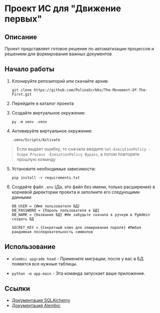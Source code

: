 # Проект ИС для "Движение первых"

## Описание

Проект представляет готовое решение по автоматизации процессов и решением для формирования важных документов

## Начало работы

1. Клонируйте репозиторий или скачайте архив:

    ```
    git clone https://github.com/PolinaScrbbs/The-Movement-Of-The-First.git
    ```

2. Перейдите в каталог проекта

3. Создайте виртуальное окружение:

    ```
    py -m venv .venv
    ```

5. Активируйте виртуальное окружение:

    ```
    .venv/Scripts/Activate
    ```
> Если выдает ошибку, то сначала введите `Set-ExecutionPolicy -Scope Process -ExecutionPolicy Bypass`, а потом повторите прошлую команду
5. Установите необходимые зависимости:

    ```
    pip install -r requirements.txt
    ```

6. Создайте файл `.env` (Да, это файл без имени, только расширение) в корневой директории проекта и заполните его следующими данными:

    ```
    DB_USER = {Имя пользователя БД}
    DB_PASSWORD = {Пароль пользователя в БД}
    DB_NAME = {Название БД} #Не забудьте сначала в ручную в PgAdmin создать БД
    
    SECRET_KEY = {Секретный ключ для хеширования пароля} #Любая рандомная последовательность символов
    ```

## Использование

- `alembic upgrade head` - Примените миграции, после у вас в БД появятся все нужные таблицы.

- `python -m app.main` - Эта команда запускает ваше приложение.

## Ссылки

- [Документация SQLAlchemy](https://docs.sqlalchemy.org/)
- [Документация Alembic](https://alembic.sqlalchemy.org/)

